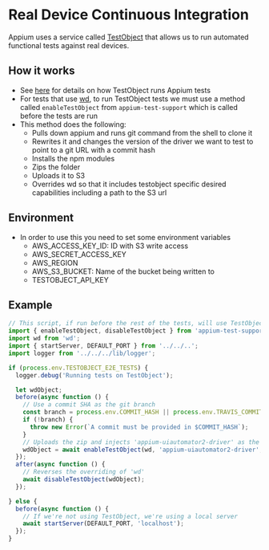 # Real Device Continuous Integration

Appium uses a service called [TestObject](https://testobject.com/) that allows us to run automated functional tests against real devices.

## How it works

* See [here](https://help.testobject.com/docs/tools/appium/reference/) for details on how TestObject runs Appium tests
* For tests that use [wd](https://github.com/admc/wd), to run TestObject tests we must use a method called `enableTestObject` from `appium-test-support` which is called before the tests are run
* This method does the following:
  * Pulls down appium and runs git command from the shell to clone it
  * Rewrites it and changes the version of the driver we want to test to point to a git URL with a commit hash
  * Installs the npm modules
  * Zips the folder
  * Uploads it to S3
  * Overrides wd so that it includes testobject specific desired capabilities including a path to the S3 url

## Environment

* In order to use this you need to set some environment variables
  * AWS_ACCESS_KEY_ID: ID with S3 write access
  * AWS_SECRET_ACCESS_KEY
  * AWS_REGION
  * AWS_S3_BUCKET: Name of the bucket being written to
  * TESTOBJECT_API_KEY

## Example

```javascript
// This script, if run before the rest of the tests, will use TestObject appium staging server
import { enableTestObject, disableTestObject } from 'appium-test-support';
import wd from 'wd';
import { startServer, DEFAULT_PORT } from '../../..';
import logger from '../../../lib/logger';

if (process.env.TESTOBJECT_E2E_TESTS) {
  logger.debug('Running tests on TestObject');

  let wdObject;
  before(async function () {
    // Use a commit SHA as the git branch
    const branch = process.env.COMMIT_HASH || process.env.TRAVIS_COMMIT;
    if (!branch) {
      throw new Error(`A commit must be provided in $COMMIT_HASH`);
    }
    // Uploads the zip and injects 'appium-uiautomator2-driver' as the branch
    wdObject = await enableTestObject(wd, 'appium-uiautomator2-driver', `git@github.com:appium/appium-uiautomator2-driver.git#${branch}`);
  });
  after(async function () {
    // Reverses the overriding of 'wd'
    await disableTestObject(wdObject);
  });

} else {
  before(async function () {
    // If we're not using TestObject, we're using a local server
    await startServer(DEFAULT_PORT, 'localhost');
  });
}

```